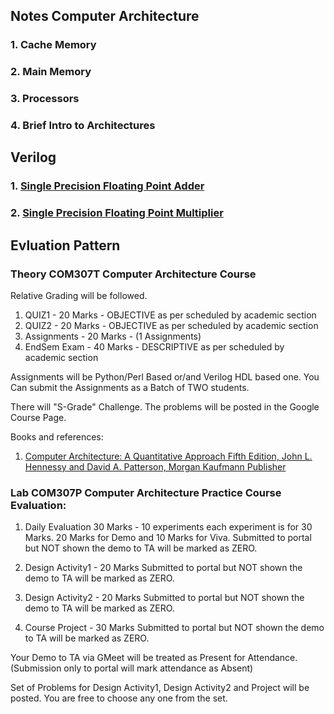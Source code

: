 ## Notes Computer Architecture

### 1. Cache Memory
### 2. Main Memory
### 3. Processors
### 4. Brief Intro to Architectures


## Verilog
### 1. [Single Precision Floating Point Adder]() 
### 2. [Single Precision Floating Point Multiplier]() 


## Evluation Pattern
### Theory COM307T Computer Architecture Course

Relative Grading will be followed.

1. QUIZ1 - 20 Marks - OBJECTIVE as per scheduled by academic section
2. QUIZ2 - 20 Marks - OBJECTIVE as per scheduled by academic section
3. Assignments - 20 Marks - (1 Assignments)
4. EndSem Exam - 40 Marks - DESCRIPTIVE as per scheduled by academic section

Assignments will be Python/Perl Based or/and Verilog HDL based one.
You Can submit the Assignments as a Batch of TWO students.

There will "S-Grade" Challenge. The problems will be posted in the Google Course Page.

Books and references:
1. [Computer Architecture: A Quantitative Approach Fifth Edition, John L. Hennessy and David A. Patterson, Morgan Kaufmann Publisher](http://acs.pub.ro/~cpop/SMPA/Computer%20Architecture%20A%20Quantitative%20Approach%20(5th%20edition).pdf)


### Lab COM307P Computer Architecture Practice Course Evaluation:

1) Daily Evaluation 30 Marks - 10 experiments each experiment is for 30 Marks. 
20 Marks for Demo and 10 Marks for Viva.
Submitted to portal but NOT shown the demo to TA will be marked as ZERO.

2) Design Activity1 - 20 Marks
Submitted to portal but NOT shown the demo to TA will be marked as ZERO.

3) Design Activity2 - 20 Marks
Submitted to portal but NOT shown the demo to TA will be marked as ZERO.

4) Course Project - 30 Marks 
Submitted to portal but NOT shown the demo to TA will be marked as ZERO.

Your Demo to TA via GMeet will be treated as Present for Attendance. (Submission only to portal will mark attendance as Absent)

Set of Problems for Design Activity1, Design Activity2 and Project will be posted. You are free to choose any one from the set.
